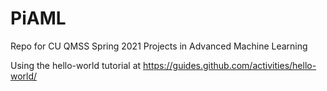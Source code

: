 # PiAML

Repo for CU QMSS Spring 2021 Projects in Advanced Machine Learning 

Using the hello-world tutorial at https://guides.github.com/activities/hello-world/
